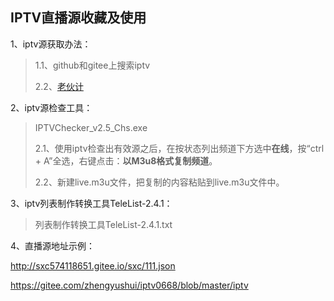 ## IPTV直播源收藏及使用



1、iptv源获取办法：

> 1.1、github和gitee上搜索iptv
>
> 2.2、[老伙计](https://laoguy.com/category/tvlive)



2、iptv源检查工具：

> IPTVChecker_v2.5_Chs.exe
>
> 2.1、使用iptv检查出有效源之后，在按状态列出频道下方选中**在线**，按“ctrl + A”全选，右键点击：**以M3u8格式复制频道**。
>
> 2.2、新建live.m3u文件，把复制的内容粘贴到live.m3u文件中。



3、iptv列表制作转换工具TeleList-2.4.1：

> 列表制作转换工具TeleList-2.4.1.txt



4、直播源地址示例：

http://sxc574118651.gitee.io/sxc/111.json

https://gitee.com/zhengyushui/iptv0668/blob/master/iptv

